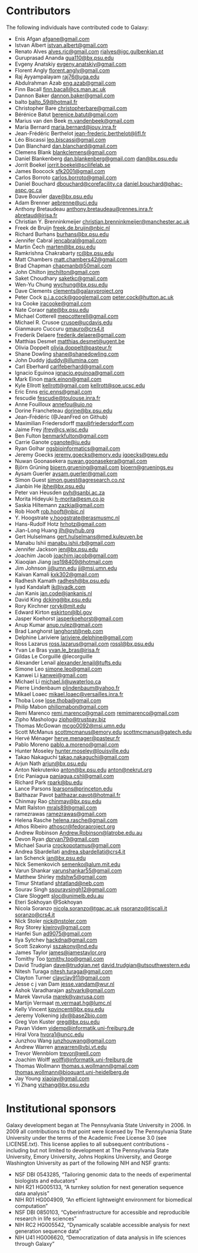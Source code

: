 # Contributors

The following individuals have contributed code to Galaxy:

* Enis Afgan <afgane@gmail.com>
* Istvan Albert <istvan.albert@gmail.com>
* Renato Alves <alves.rjc@gmail.com> <rjalves@igc.gulbenkian.pt>
* Guruprasad Ananda <gua110@bx.psu.edu>
* Evgeny Anatskiy <evgeny.anatskiy@gmail.com>
* Florent Angly <florent.angly@gmail.com>
* Raj Ayyampalayam <raj76@uga.edu>
* Abdulrahman Azab <eng.azab@gmail.com>
* Finn Bacall <finn.bacall@cs.man.ac.uk>
* Dannon Baker <dannon.baker@gmail.com>
* balto <balto_59@hotmail.fr>
* Christopher Bare <christopherbare@gmail.com>
* Bérénice Batut <berenice.batut@gmail.com>
* Marius van den Beek <m.vandenbeek@gmail.com>
* Maria Bernard <maria.bernard@jouy.inra.fr>
* Jean-Frédéric Berthelot <jean-frederic.berthelot@lifl.fr>
* Léo Biscassi <leo.biscassi@gmail.com>
* Dan Blanchard <dan.blanchard@gmail.com>
* Clemens Blank <blankclemens@gmail.com>
* Daniel Blankenberg <dan.blankenberg@gmail.com> <dan@bx.psu.edu>
* Jorrit Boekel <jorrit.boekel@scilifelab.se>
* James Boocock <sfk2001@gmail.com>
* Carlos Borroto <carlos.borroto@gmail.com>
* Daniel Bouchard <dbouchard@corefacility.ca> <daniel.bouchard@phac-aspc.gc.ca>
* Dave Bouvier <dave@bx.psu.edu>
* Adam Brenner <aebrenne@uci.edu>
* Anthony Bretaudeau <anthony.bretaudeau@rennes.inra.fr> <abretaud@irisa.fr>
* Christian Y. Brenninkmeijer <christian.brenninkmeijer@manchester.ac.uk>
* Freek de Bruijn <freek.de.bruijn@nbic.nl>
* Richard Burhans <burhans@bx.psu.edu>
* Jennifer Cabral <jencabral@gmail.com>
* Martin Čech <marten@bx.psu.edu>
* Ramkrishna Chakrabarty <rc@bx.psu.edu>
* Matt Chambers <matt.chambers42@gmail.com>
* Brad Chapman <chapmanb@50mail.com>
* John Chilton <jmchilton@gmail.com>
* Saket Choudhary <saketkc@gmail.com>
* Wen-Yu Chung <wychung@bx.psu.edu>
* Dave Clements <clements@galaxyproject.org>
* Peter Cock <p.j.a.cock@googlemail.com> <peter.cock@hutton.ac.uk>
* Ira Cooke <iracooke@gmail.com>
* Nate Coraor <nate@bx.psu.edu>
* Michael Cotterell <mepcotterell@gmail.com>
* Michael R. Crusoe <crusoe@ucdavis.edu>
* Gianmauro Cuccuru <gmauro@crs4.it>
* Frederik Delaere <frederik.delaere@gmail.com>
* Matthias Desmet <matthias.desmet@ugent.be>
* Olivia Doppelt <olivia.doppelt@pasteur.fr>
* Shane Dowling <shane@shanedowling.com>
* John Duddy <jduddy@illumina.com>
* Carl Eberhard <carlfeberhard@gmail.com>
* Ignacio Eguinoa <ignacio.eguinoa@gmail.com>
* Mark Einon <mark.einon@gmail.com>
* Kyle Ellrott <kellrott@gmail.com> <kellrott@soe.ucsc.edu>
* Eric Enns <eric.enns@gmail.com>
* fescudie <fescudie@toulouse.inra.fr>
* Anne Fouilloux <annefou@uio.no>
* Dorine Francheteau <dorine@bx.psu.edu>
* Jean-Frédéric (@JeanFred on Github)
* Maximilian Friedersdorff <max@friedersdorff.com>
* Jaime Frey <jfrey@cs.wisc.edu>
* Ben Fulton <benmarkfulton@gmail.com>
* Carrie Ganote <cganote@iu.edu>
* Ryan Golhar <ngsbioinformatics@gmail.com>
* Jeremy Goecks <jeremy.goecks@emory.edu> <jgoecks@gwu.edu>
* Nuwan Goonasekera <nuwan.goonasekera@gmail.com>
* Björn Grüning <bjoern.gruening@gmail.com> <bjoern@gruenings.eu>
* Aysam Guerler <aysam.guerler@gmail.com>
* Simon Guest <simon.guest@agresearch.co.nz>
* Jianbin He <jbhe@bx.psu.edu>
* Peter van Heusden <pvh@sanbi.ac.za>
* Morita Hideyuki <h-morita@esm.co.jp>
* Saskia Hiltemann <zazkia@gmail.com>
* Rob Hooft <rob.hooft@nbic.nl>
* Y. Hoogstrate <y.hoogstrate@erasmusmc.nl>
* Hans-Rudolf Hotz <hrhotz@gmail.com>
* Jian-Long Huang <jlh@pyhub.org>
* Gert Hulselmans <gert.hulselmans@med.kuleuven.be>
* Manabu Ishii <manabu.ishii.rb@gmail.com>
* Jennifer Jackson <jen@bx.psu.edu>
* Joachim Jacob <joachim.jacob@gmail.com>
* Xiaoqian Jiang <jxq198409@hotmail.com>
* Jim Johnson <jj@umn.edu> <jj@msi.umn.edu>
* Kaivan Kamali <kxk302@gmail.com>
* Radhesh Kamath <radhesh@bx.psu.edu>
* Iyad Kandalaft <ik@iyadk.com>
* Jan Kanis <jan.code@jankanis.nl>
* David King <dcking@bx.psu.edu>
* Rory Kirchner <roryk@mit.edu>
* Edward Kirton <eskirton@lbl.gov>
* Jasper Koehorst <jasperkoehorst@gmail.com>
* Anup Kumar <anup.rulez@gmail.com>
* Brad Langhorst <langhorst@neb.com>
* Delphine Lariviere <lariviere.delphine@gmail.com>
* Ross Lazarus <ross.lazarus@gmail.com> <rossl@bx.psu.edu>
* Yvan Le Bras <yvan.le_bras@irisa.fr>
* Gildas Le Corguillé @lecorguille
* Alexander Lenail <alexander.lenail@tufts.edu>
* Simone Leo <simone.leo@gmail.com>
* Kanwei Li <kanwei@gmail.com>
* Michael Li <michael.li@uwaterloo.ca>
* Pierre Lindenbaum <plindenbaum@yahoo.fr>
* Mikael Loaec <mikael.loaec@versailles.inra.fr>
* Thoba Lose <lose.thoba@gmail.com>
* Philip Mabon <philipmabon@gmail.com>
* Remi Marenco <remi.marenco@gmail.com> <remimarenco@gmail.com>
* Zipho Mashologu <zipho@trustpay.biz>
* Thomas McGowan <mcgo0092@msi.umn.edu>
* Scott McManus <scottmcmanus@emory.edu> <scottmcmanus@gatech.edu>
* Hervé Ménager <herve.menager@pasteur.fr>
* Pablo Moreno <pablo.a.moreno@gmail.com>
* Hunter Moseley <hunter.moseley@louisville.edu>
* Takao Nakaguchi <takao.nakaguchi@gmail.com>
* Arjun Nath <arjun@bx.psu.edu>
* Anton Nekrutenko <anton@bx.psu.edu> <anton@nekrut.org>
* Eric Paniagua <paniagua.cshl@gmail.com>
* Richard Park <rpark@bu.edu>
* Lance Parsons <lparsons@princeton.edu>
* Balthazar Pavot <balthazar.pavot@hotmail.fr>
* Chinmay Rao <chinmay@bx.psu.edu>
* Matt Ralston <mrals89@gmail.com>
* ramezrawas <ramezrawas@gmail.com>
* Helena Rasche <helena.rasche@gmail.com>
* Athos Ribeiro <athoscr@fedoraproject.org>
* Andrew Robinson <Andrew.Robinson@latrobe.edu.au>
* Devon Ryan <dpryan79@gmail.com>
* Michael Sauria <crockopotamus@gmail.com>
* Andrea Sbardellati <andrea.sbardellati@crs4.it>
* Ian Schenck <ian@bx.psu.edu>
* Nick Semenkovich <semenko@alum.mit.edu>
* Varun Shankar <varunshankar55@gmail.com>
* Matthew Shirley <mdshw5@gmail.com>
* Timur Shtatland <shtatland@neb.com>
* Sourav Singh <ssouravsingh12@gmail.com>
* Clare Sloggett <sloc@unimelb.edu.au>
* Eteri Sokhoyan @Sokhoyan
* Nicola Soranzo <nicola.soranzo@tgac.ac.uk> <nsoranzo@tiscali.it> <soranzo@crs4.it>
* Nick Stoler <nick@nstoler.com>
* Roy Storey <kiwiroy@gmail.com>
* Hanfei Sun <ad9075@gmail.com>
* Ilya Sytchev <hackdna@gmail.com>
* Scott Szakonyi <sszakony@nd.edu>
* James Taylor <james@jamestaylor.org>
* Tomithy Too <tomithy.too@gmail.com>
* David Trudgian <dave@trudgian.net> <david.trudgian@utsouthwestern.edu>
* Nitesh Turaga <nitesh.turaga@gmail.com>
* Clayton Turner <clayclay911@gmail.com>
* Jesse c j van Dam <jesse.vandam@wur.nl>
* Ashok Varadharajan <ashvark@gmail.com>
* Marek Vavruša <marek@vavrusa.com>
* Martijn Vermaat <m.vermaat.hg@lumc.nl>
* Kelly Vincent <kpvincent@bx.psu.edu>
* Jeremy Volkening <jdv@base2bio.com>
* Greg Von Kuster <greg@bx.psu.edu>
* Pavan Videm <videmp@informatik.uni-freiburg.de>
* Hiral Vora <hvora1@uncc.edu>
* Junzhou Wang <junzhouwang@gmail.com>
* Andrew Warren <anwarren@vbi.vt.edu>
* Trevor Wennblom <trevor@well.com>
* Joachim Wolff <wolffj@informatik.uni-freiburg.de>
* Thomas Wollmann <thomas.s.wollmann@gmail.com> <thomas.wollmann@bioquant.uni-heidelberg.de>
* Jay Young <xiaojay@gmail.com>
* Yi Zhang <yizhang@bx.psu.edu>

# Institutional sponsors

Galaxy development began at The Pennsylvania State University in 2006.
In 2009 all contributions to that point were licensed by The
Pennsylvania State University under the terms of the Academic Free
License 3.0 (see LICENSE.txt). This license applies to all subsequent
contributions - including but not limited to development at The
Pennsylvania State University, Emory University, Johns Hopkins
University, and George Washington University as part of the following
NIH and NSF grants:

* NSF DBI 0543285, “Tailoring genomic data to the needs of experimental
  biologists and educators”
* NIH R21 HG005133, “A turnkey solution for next generation sequence
  data analysis”
* NIH R01 HG004909, “An efficient lightweight environment for biomedical
  computation”
* NSF DBI 0850103, “Cyberinfrastructure for accessible and reproducible
  research in life sciences”
* NIH RC2 HG005542, “Dynamically scalable accessible analysis for next
  generation sequence data”
* NIH U41 HG006620, “Democratization of data analysis in life sciences
  through Galaxy”

